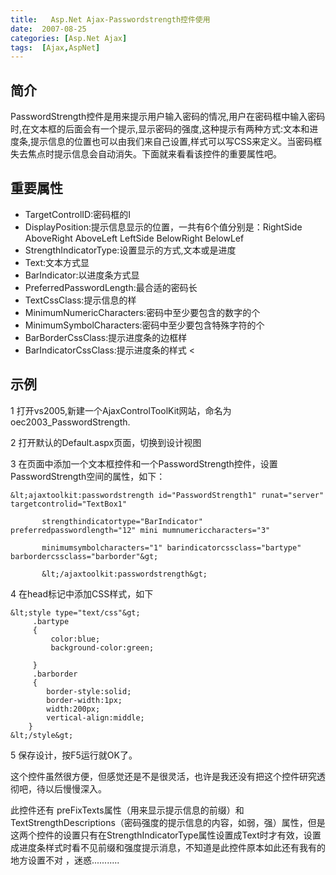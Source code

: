 ```yaml
---
title:   Asp.Net Ajax-Passwordstrength控件使用
date:  2007-08-25
categories: [Asp.Net Ajax]
tags:  [Ajax,AspNet]
---
```


## 简介

PasswordStrength控件是用来提示用户输入密码的情况,用户在密码框中输入密码时,在文本框的后面会有一个提示,显示密码的强度,这种提示有两种方式:文本和进度条,提示信息的位置也可以由我们来自己设置,样式可以写CSS来定义。当密码框失去焦点时提示信息会自动消失。下面就来看看该控件的重要属性吧。
<!--more-->

## 重要属性

*   TargetControlID:密码框的I
*   DisplayPosition:提示信息显示的位置，一共有6个值分别是：RightSide AboveRight AboveLeft LeftSide BelowRight BelowLef
*   StrengthIndicatorType:设置显示的方式,文本或是进度
*   Text:文本方式显
*   BarIndicator:以进度条方式显
*   PreferredPasswordLength:最合适的密码长
*   TextCssClass:提示信息的样
*   MinimumNumericCharacters:密码中至少要包含的数字的个
*   MinimumSymbolCharacters:密码中至少要包含特殊字符的个
*   BarBorderCssClass:提示进度条的边框样
*   BarIndicatorCssClass:提示进度条的样式 &lt;

## 示例

1 打开vs2005,新建一个AjaxControlToolKit网站，命名为oec2003_PasswordStrength.

2 打开默认的Default.aspx页面，切换到设计视图

3 在页面中添加一个文本框控件和一个PasswordStrength控件，设置PasswordStrength空间的属性，如下：

```
&lt;ajaxtoolkit:passwordstrength id="PasswordStrength1" runat="server" targetcontrolid="TextBox1"

       strengthindicatortype="BarIndicator" preferredpasswordlength="12" mini mumnumericcharacters="3"

       minimumsymbolcharacters="1" barindicatorcssclass="bartype" barbordercssclass="barborder"&gt;

       &lt;/ajaxtoolkit:passwordstrength&gt;
```

4 在head标记中添加CSS样式，如下

```
&lt;style type="text/css"&gt;
     .bartype
     {
         color:blue;
         background-color:green;

     }
     .barborder
     {
        border-style:solid;
        border-width:1px;
        width:200px;
        vertical-align:middle;
    }
&lt;/style&gt;
```

5 保存设计，按F5运行就OK了。

这个控件虽然很方便，但感觉还是不是很灵活，也许是我还没有把这个控件研究透彻吧，待以后慢慢深入。

此控件还有 preFixTexts属性（用来显示提示信息的前缀）和TextStrengthDescriptions（密码强度的提示信息的内容，如弱，强）属性，但是这两个控件的设置只有在StrengthIndicatorType属性设置成Text时才有效，设置成进度条样式时看不见前缀和强度提示消息，不知道是此控件原本如此还有我有的地方设置不对 ，迷惑...........


